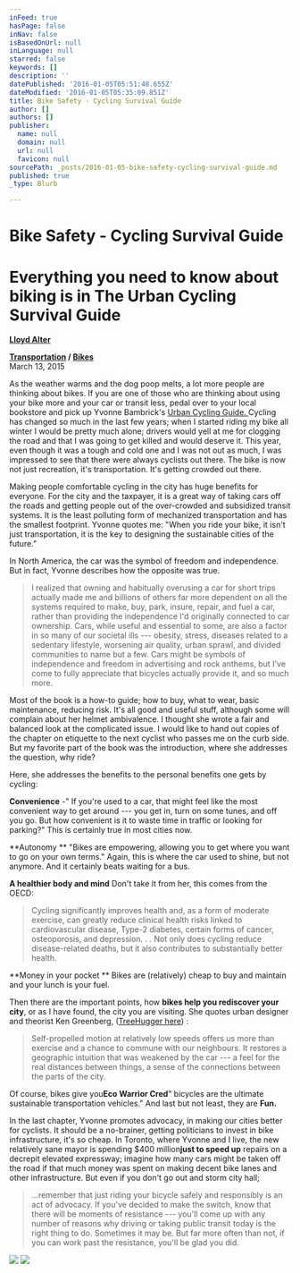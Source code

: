 ```yaml
---
inFeed: true
hasPage: false
inNav: false
isBasedOnUrl: null
inLanguage: null
starred: false
keywords: []
description: ''
datePublished: '2016-01-05T05:51:48.655Z'
dateModified: '2016-01-05T05:35:09.851Z'
title: Bike Safety - Cycling Survival Guide
author: []
authors: []
publisher:
  name: null
  domain: null
  url: null
  favicon: null
sourcePath: _posts/2016-01-05-bike-safety-cycling-survival-guide.md
published: true
_type: Blurb

---
```

# Bike Safety - Cycling Survival Guide

# Everything you need to know about biking is in The Urban Cycling Survival Guide 

**[Lloyd Alter][0]**

**[Transportation][1] / [Bikes][2]**  
March 13, 2015

As the weather warms and the dog poop melts, a lot more people are 
thinking about bikes. If you are one of those who are thinking about 
using your bike more and your car or transit less, pedal over to your 
local bookstore and pick up Yvonne Bambrick's [Urban Cycling Guide. ][3]
Cycling has changed so much in the last few years; when I started 
riding my bike all winter I would be pretty much alone; drivers would 
yell at me for clogging the road and that I was going to get killed and 
would deserve it. This year, even though it was a tough and cold one and
I was not out as much, I was impressed to see that there were always 
cyclists out there. The bike is now not just recreation, it's 
transportation. It's getting crowded out there.

Making people comfortable cycling in the city has huge benefits for 
everyone. For the city and the taxpayer, it is a great way of taking 
cars off the roads and getting people out of the over-crowded and 
subsidized transit systems. It is the least polluting form of mechanized
transportation and has the smallest footprint. Yvonne quotes me: "When 
you ride your bike, it isn't just transportation, it is the key to 
designing the sustainable cities of the future."

In North America, the car was the symbol of freedom and independence. But in fact, Yvonne describes how the opposite was true.

> I realized that owning and habitually overusing a car for short trips
> actually made me and billions of others far more dependent on all the 
> systems required to make, buy, park, insure, repair, and fuel a car, 
> rather than providing the independence I'd originally connected to car 
> ownership. Cars, while useful and essential to some, are also a factor 
> in so many of our societal ills --- obesity, stress, diseases related to a
> sedentary lifestyle, worsening air quality, urban sprawl, and divided 
> communities to name but a few. Cars might be symbols of independence and
> freedom in advertising and rock anthems, but I've come to fully 
> appreciate that bicycles actually provide it, and so much more.

Most of the book is a how-to guide; how to buy, what to wear, basic 
maintenance, reducing risk. It's all good and useful stuff, although 
some will complain about her helmet ambivalence. I thought she wrote a 
fair and balanced look at the complicated issue. I would like to hand 
out copies of the chapter on etiquette to the next cyclist who passes me
on the curb side. But my favorite part of the book was the 
introduction, where she addresses the question, why ride?

Here, she addresses the benefits to the personal benefits one gets by cycling:

**Convenience** -" If you're used to a car, that might 
feel like the most convenient way to get around --- you get in, turn on 
some tunes, and off you go. But how ­convenient is it to waste time in 
traffic or looking for parking?" This is certainly true in most cities 
now.

**Autonomy ** "Bikes are empowering, allowing you to get
where you want to go on your own terms." Again, this is where the car 
used to shine, but not anymore. And it certainly beats waiting for a 
bus.

**A healthier body and mind** Don't take it from her, this comes from the OECD:

> Cycling significantly improves health and, as a form of moderate 
> exercise, can greatly reduce clinical health risks linked to 
> cardiovascular disease, Type-2 diabetes, certain forms of cancer, 
> osteoporosis, and depression. . . Not only does cycling reduce 
> disease-­related deaths, but it also contributes to substantially better
> health.

**Money in your pocket ** Bikes are (relatively) cheap to buy and maintain and your lunch is your fuel.

Then there are the important points, how **bikes help you rediscover your city**, or as I have found, the city you are visiting. She quotes urban designer and theorist Ken Greenberg, ([TreeHugger here][4]) :

> Self-propelled motion at relatively low speeds offers us more than 
> exercise and a chance to commune with our neighbours. It restores a 
> geographic intuition that was weakened by the car --- a feel for the real 
> distances between things, a sense of the connections between the parts 
> of the city.

Of course, bikes give you**Eco Warrior Cred**" bicycles are the ultimate sustainable transportation vehicles." And last but not least, they are **Fun.**

In the last chapter, Yvonne promotes advocacy, in making our cities 
better for cyclists. It should be a no-brainer, getting politicians to 
invest in bike infrastructure, it's so cheap. In Toronto, where Yvonne 
and I live, the new relatively sane mayor is spending $400 million**just to speed up**
repairs on a decrepit elevated expressway; imagine how many cars might 
be taken off the road if that much money was spent on making decent bike
lanes and other infrastructure. But even if you don't go out and storm 
city hall;

> ...remember that just riding your bicycle safely and responsibly is 
> an act of advocacy. If you've decided to make the switch, know that 
> there will be moments of resistance --- you'll come up with any number of 
> reasons why driving or taking public transit today is the right thing to
> do. Sometimes it may be. But far more often than not, if you can work 
> past the resistance, you'll be glad you did.

![](https://the-grid-user-content.s3-us-west-2.amazonaws.com/c80bb2ad-d3a8-47ae-a0c0-22bad3ec3b47.jpg)
![](https://the-grid-user-content.s3-us-west-2.amazonaws.com/e79d830b-448a-4caa-9ff1-a41e9003e121.jpg)

[0]: http://www.treehugger.com/author/lloyd-alter/
[1]: http://www.treehugger.com/transportation/
[2]: http://www.treehugger.com/bikes/
[3]: http://www.ecwpress.com/urbancycling
[4]: http://www.treehugger.com/culture/walking-home-ken-greenberg-on-how-jane-jacobs-was-right-book-review.html